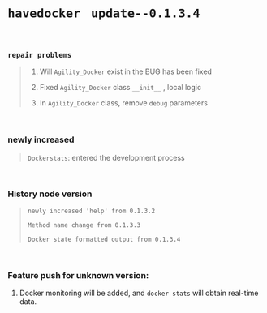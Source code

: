 # `havedocker ` `update--0.1.3.4` 

<br>


### `repair problems` 

> 1. Will ` Agility_Docker ` exist in the BUG has been fixed
>
> 2. Fixed `Agility_Docker` class `__init__` , local logic
>
> 3. In ` Agility_Docker ` class, remove ` debug ` parameters
>

<br>


### newly increased

>`Dockerstats`: entered the development process

<br>

### History node version

> `newly increased 'help' from 0.1.3.2 `
>
> `Method name change from 0.1.3.3`
>
> `Docker state formatted output from 0.1.3.4`

<br>

### Feature push for unknown version:

1. Docker monitoring will be added, and `docker stats` will obtain real-time data.

